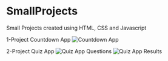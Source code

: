 # SmallProjects
 Small Projects created using HTML, CSS and Javascript

 1-Project Countdown App
![Countdown App](https://github.com/TwickE/SmallProjects/blob/main/CountdownApp.png?raw=true)

 2-Project Quiz App
![Quiz App Questions](https://github.com/TwickE/SmallProjects/blob/main/QuizApp1.png?raw=true)
![Quiz App Results](https://github.com/TwickE/SmallProjects/blob/main/QuizApp2.png?raw=true)